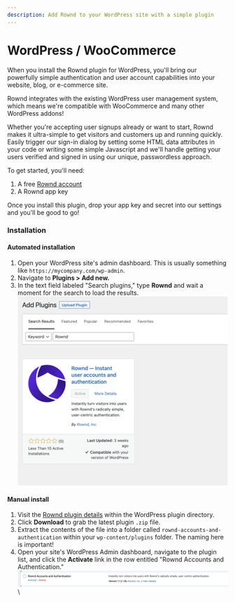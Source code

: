 ```yaml
---
description: Add Rownd to your WordPress site with a simple plugin
---
```


# WordPress / WooCommerce

When you install the Rownd plugin for WordPress, you'll bring our powerfully simple authentication and user account capabilities into your website, blog, or e-commerce site.

Rownd integrates with the existing WordPress user management system, which means we're compatible with WooCommerce and many other WordPress addons!

Whether you're accepting user signups already or want to start, Rownd makes it ultra-simple to get visitors and customers up and running quickly. Easily trigger our sign-in dialog by setting some HTML data attributes in your code or writing some simple Javascript and we'll handle getting your users verified and signed in using our unique, passwordless approach.

To get started, you'll need:

1. A free [Rownd account](https://app.rownd.io)
2. A Rownd app key

Once you install this plugin, drop your app key and secret into our settings and you'll be good to go!

### Installation

#### **Automated installation**

1. Open your WordPress site's admin dashboard. This is usually something like `https://mycompany.com/wp-admin`.
2. Navigate to **Plugins > Add new.**
3. In the text field labeled "Search plugins," type **Rownd** and wait a moment for the search to load the results.\
   <img src="../../.gitbook/assets/image (1) (1).png" alt="" data-size="original">

#### Manual install

1. Visit the [Rownd plugin details](https://wordpress.org/plugins/rownd-accounts-and-authentication/) within the WordPress plugin directory.
2. Click **Download** to grab the latest plugin `.zip` file.
3. Extract the contents of the file into a folder called `rownd-accounts-and-authentication` within your `wp-content/plugins` folder. The naming here is important!
4. Open your site's WordPress Admin dashboard, navigate to the plugin list, and click the **Activate** link in the row entitled "Rownd Accounts and Authentication."\
   <img src="../../.gitbook/assets/image.png" alt="" data-size="original">\
